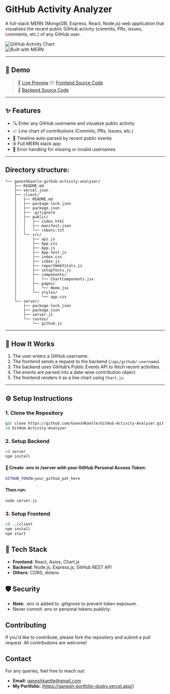 # GitHub Activity Analyzer

A full-stack MERN (MongoDB, Express, React, Node.js) web application that visualizes the recent public GitHub activity (commits, PRs, issues, comments, etc.) of any GitHub user.

![GitHub Activity Chart](https://img.shields.io/badge/ChartJS-Activity_Visualization-blue)  
![Built with MERN](https://img.shields.io/badge/TechStack-MERN-blueviolet)

---

## 📸 Demo

> 🔗 [Live Preview](#)
> 📦 [Frontend Source Code](./client)  
> 🔧 [Backend Source Code](./server)

---

## ✨ Features

- 🔍 Enter any GitHub username and visualize public activity
- 📈 Line chart of contributions (Commits, PRs, Issues, etc.)
- 📅 Timeline auto-parsed by recent public events
- 🌐 Full MERN stack app
- 🧪 Error handling for missing or invalid usernames

---

## Directory structure:
```
└── ganeshkantle-github-activity-analyzer/
    ├── README.md
    ├── vercel.json
    ├── client/
    │   ├── README.md
    │   ├── package-lock.json
    │   ├── package.json
    │   ├── .gitignore
    │   ├── public/
    │   │   ├── index.html
    │   │   ├── manifest.json
    │   │   └── robots.txt
    │   └── src/
    │       ├── api.js
    │       ├── App.css
    │       ├── App.js
    │       ├── App.test.js
    │       ├── index.css
    │       ├── index.js
    │       ├── reportWebVitals.js
    │       ├── setupTests.js
    │       ├── components/
    │       │   └── ChartComponents.jsx
    │       ├── pages/
    │       │   └── Home.jsx
    │       └── styles/
    │           └── app.css
    └── server/
        ├── package-lock.json
        ├── package.json
        ├── server.js
        └── routes/
            └── github.js
```

---

## 🧠 How It Works

1. The user enters a GitHub username.
2. The frontend sends a request to the backend (`/api/github/:username`).
3. The backend uses GitHub’s Public Events API to fetch recent activities.
4. The events are parsed into a date-wise contribution object.
5. The frontend renders it as a line chart using `Chart.js`.

---

## ⚙️ Setup Instructions

### 1. Clone the Repository

```bash
git clone https://github.com/GaneshKantle/GitHub-Activity-Analyzer.git
cd GitHub-Activity-Analyzer
```
### 2. Setup Backend

```bash
cd server
npm install
```
#### 📌 Create .env in /server with your GitHub Personal Access Token:

```bash
GITHUB_TOKEN=your_github_pat_here
```
#### Then run:
```bash
node server.js
```

### 3. Setup Frontend

```bash
cd ../client
npm install
npm start
```

## 🔧 Tech Stack
- **Frontend**: React, Axios, Chart.js
- **Backend**: Node.js, Express.js, GitHub REST API
- **Others**: CORS, dotenv


## 🛡️ Security
- **Note**: .env is added to .gitignore to prevent token exposure.
- Never commit .env or personal tokens publicly.


## Contributing
If you'd like to contribute, please fork the repository and submit a pull request. All contributions are welcome!


## Contact
For any queries, feel free to reach out:
- **Email:** ganeshkantle@gmail.com
- **My Portfolio:** (https://ganesh-portfolio-dusky.vercel.app/)
